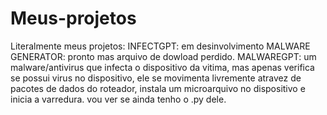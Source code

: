 # Meus-projetos
Literalmente meus projetos:
INFECTGPT: em desinvolvimento
MALWARE GENERATOR: pronto mas arquivo de dowload perdido.
MALWAREGPT: um malware/antivirus que infecta o dispositivo da vitima, mas apenas verifica se possui virus no dispositivo, ele se movimenta livremente atravez de pacotes de dados do roteador, instala um microarquivo no dispositivo e inicia a varredura. vou ver se ainda tenho o .py dele.

